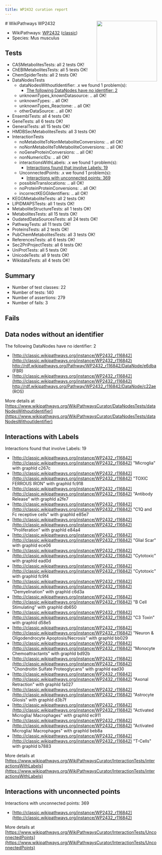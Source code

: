 ```yaml
---
title: WP2432 curation report
---
```


<img style="float: right; width: 200px" src="https://upload.wikimedia.org/wikipedia/commons/thumb/8/83/Wplogo_with_text_500.png/640px-Wplogo_with_text_500.png" />
# WikiPathways WP2432

* WikiPathways: [WP2432](https://wikipathways.org/pathways/WP2432) ([classic](https://classic.wikipathways.org/instance/WP2432))
* Species: Mus musculus
## Tests
* CASMetabolitesTests: all 2 tests OK!
* ChEBIMetabolitesTests: all 5 tests OK!
* ChemSpiderTests: all 2 tests OK!
* DataNodesTests
    * dataNodesWithoutIdentifier: .x we found 1 problem(s):
        * [The following DataNodes have no identifier: 2](#d2d32fa1)
    * unknownTypes_knownDatasource: .. all OK!
    * unknownTypes: .. all OK!
    * unknownTypes_Reactome: .. all OK!
    * otherDataSource: .. all OK!
* EnsemblTests: all 4 tests OK!
* GeneTests: all 6 tests OK!
* GeneralTests: all 15 tests OK!
* HMDBSecMetabolitesTests: all 3 tests OK!
* InteractionTests
    * noMetaboliteToNonMetaboliteConversions: .. all OK!
    * noNonMetaboliteToMetaboliteConversions: .. all OK!
    * noGeneProteinConversions: .. all OK!
    * nonNumericIDs: .. all OK!
    * interactionsWithLabels: .x we found 1 problem(s):
        * [Interactions found that involve Labels: 19](#fe97a8c1)
    * UnconnectedPoints: .x we found 1 problem(s):
        * [Interactions with unconnected points: 369](#648ad6de)
    * possibleTranslocations: .. all OK!
    * noProteinProteinConversions: .. all OK!
    * incorrectKEGGIdentifiers: .. all OK!
* KEGGMetaboliteTests: all 2 tests OK!
* LIPIDMAPSTests: all 1 tests OK!
* MetaboliteStructureTests: all 1 tests OK!
* MetabolitesTests: all 15 tests OK!
* OudatedDataSourcesTests: all 24 tests OK!
* PathwayTests: all 11 tests OK!
* ProteinsTests: all 2 tests OK!
* PubChemMetabolitesTests: all 3 tests OK!
* ReferencesTests: all 6 tests OK!
* Sec2PriProjectTests: all 6 tests OK!
* UniProtTests: all 5 tests OK!
* UnicodeTests: all 9 tests OK!
* WikidataTests: all 4 tests OK!


## Summary

* Number of test classes: 22
* Number of tests: 140
* Number of assertions: 279
* Number of fails: 3

## Fails

<a name="d2d32fa1" />

## Data nodes without an identifier

The following DataNodes have no identifier: 2

* [http://classic.wikipathways.org/instance/WP2432_r116842](http://classic.wikipathways.org/instance/WP2432_r116842) http://rdf.wikipathways.org/Pathway/WP2432_r116842/DataNode/e6dba (FBR)
* [http://classic.wikipathways.org/instance/WP2432_r116842](http://classic.wikipathways.org/instance/WP2432_r116842) http://rdf.wikipathways.org/Pathway/WP2432_r116842/DataNode/c22ae (ROS)


More details at [https://www.wikipathways.org/WikiPathwaysCurator/DataNodesTests/dataNodesWithoutIdentifier](https://www.wikipathways.org/WikiPathwaysCurator/DataNodesTests/dataNodesWithoutIdentifier)

<a name="fe97a8c1" />

## Interactions with Labels

Interactions found that involve Labels: 19

* [http://classic.wikipathways.org/instance/WP2432_r116842](http://classic.wikipathways.org/instance/WP2432_r116842) "Microglia" with graphId c267c
* [http://classic.wikipathways.org/instance/WP2432_r116842](http://classic.wikipathways.org/instance/WP2432_r116842) "TOXIC FERROUS
IRON" with graphId fc918
* [http://classic.wikipathways.org/instance/WP2432_r116842](http://classic.wikipathways.org/instance/WP2432_r116842) "Antibody Release" with graphId a2fe7
* [http://classic.wikipathways.org/instance/WP2432_r116842](http://classic.wikipathways.org/instance/WP2432_r116842) "C1Q and Fc receptive cells" with graphId e85e7
* [http://classic.wikipathways.org/instance/WP2432_r116842](http://classic.wikipathways.org/instance/WP2432_r116842) "Proliferation" with graphId e84a4
* [http://classic.wikipathways.org/instance/WP2432_r116842](http://classic.wikipathways.org/instance/WP2432_r116842) "Glial Scar" with graphId ece06
* [http://classic.wikipathways.org/instance/WP2432_r116842](http://classic.wikipathways.org/instance/WP2432_r116842) "Cytotoxic" with graphId ead0d
* [http://classic.wikipathways.org/instance/WP2432_r116842](http://classic.wikipathways.org/instance/WP2432_r116842) "Cytotoxic" with graphId fc9f4
* [http://classic.wikipathways.org/instance/WP2432_r116842](http://classic.wikipathways.org/instance/WP2432_r116842) "Demyelination" with graphId c6d3a
* [http://classic.wikipathways.org/instance/WP2432_r116842](http://classic.wikipathways.org/instance/WP2432_r116842) "B Cell Stimulating" with graphId db650
* [http://classic.wikipathways.org/instance/WP2432_r116842](http://classic.wikipathways.org/instance/WP2432_r116842) "C3 Toxin" with graphId d58e5
* [http://classic.wikipathways.org/instance/WP2432_r116842](http://classic.wikipathways.org/instance/WP2432_r116842) "Neuron & 
Oligodendrocyte
Apoptosis/Necrosis" with graphId bb029
* [http://classic.wikipathways.org/instance/WP2432_r116842](http://classic.wikipathways.org/instance/WP2432_r116842) "Monocyte Chemoattractants" with graphId bd92b
* [http://classic.wikipathways.org/instance/WP2432_r116842](http://classic.wikipathways.org/instance/WP2432_r116842) "Chondroitin Sulfate 
Proteoglycans" with graphId ead30
* [http://classic.wikipathways.org/instance/WP2432_r116842](http://classic.wikipathways.org/instance/WP2432_r116842) "Axonal Retraction" with graphId fa027
* [http://classic.wikipathways.org/instance/WP2432_r116842](http://classic.wikipathways.org/instance/WP2432_r116842) "Astrocyte Gliosis" with graphId d3b7f
* [http://classic.wikipathways.org/instance/WP2432_r116842](http://classic.wikipathways.org/instance/WP2432_r116842) "Activated Microglia/
Macrophages" with graphId ec911
* [http://classic.wikipathways.org/instance/WP2432_r116842](http://classic.wikipathways.org/instance/WP2432_r116842) "Activated Microglia/
Macrophages" with graphId beb8a
* [http://classic.wikipathways.org/instance/WP2432_r116842](http://classic.wikipathways.org/instance/WP2432_r116842) "T-Cells" with graphId b7883


More details at [https://www.wikipathways.org/WikiPathwaysCurator/InteractionTests/interactionsWithLabels](https://www.wikipathways.org/WikiPathwaysCurator/InteractionTests/interactionsWithLabels)

<a name="648ad6de" />

## Interactions with unconnected points

Interactions with unconnected points: 369

* [http://classic.wikipathways.org/instance/WP2432_r116842](http://classic.wikipathways.org/instance/WP2432_r116842)


More details at [https://www.wikipathways.org/WikiPathwaysCurator/InteractionTests/UnconnectedPoints](https://www.wikipathways.org/WikiPathwaysCurator/InteractionTests/UnconnectedPoints)

